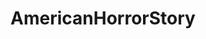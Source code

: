 ---
title: AmericanHorrorStory
crosslinks:
- rupaulsdragrace
- AHS
- pics
- The_Donald
- RPDRDRAMA
- popping
- casualiama
- Feud
- OutOfTheLoop
- SLBMLQ
- Trumpgret
- mildlyinteresting
- AnimalCrossing
- ScreamQueensTV
- arrow
- faceoff
- Michigan
- PrettyLittleLiars
---